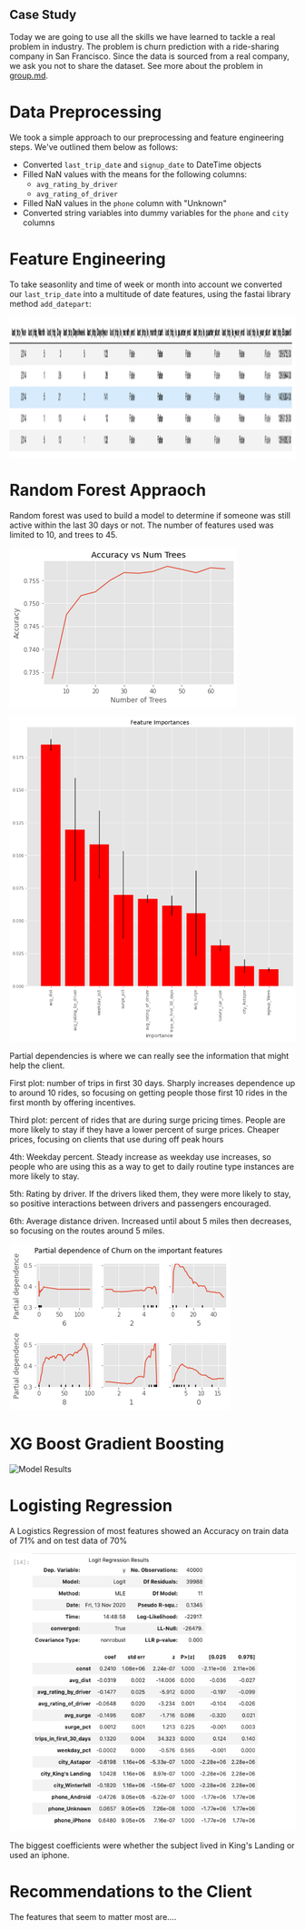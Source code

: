 ## Case Study

Today we are going to use all the skills we have learned to tackle a real
problem in industry. The problem is churn prediction with a ride-sharing
company in San Francisco.  Since the data is sourced from a real company, we
ask you not to share the dataset. See more about the problem in
[group.md](group.md). 

# Data Preprocessing
We took a simple approach to our preprocessing and feature engineering steps.  We've outlined them below as follows:  
- Converted `last_trip_date` and `signup_date` to DateTime objects
- Filled NaN values with the means for the following columns:  
  - `avg_rating_by_driver`
  - `avg_rating_of_driver`
- Filled NaN values in the `phone` column with "Unknown"
- Converted string variables into dummy variables for the `phone` and `city` columns

# Feature Engineering
To take seasonlity and time of week or month into account we converted our `last_trip_date` into a multitude of date features, using the fastai library method `add_datepart`:  

<p align="center">
  <img align="center" src="/img/date_time_columns.png" height="250" width="800">
</p>

# Random Forest Appraoch

Random forest was used to build a model to determine if someone was still active within the last 30 days or not. The number of features used was limited to 10, and trees to 45. 

![alt text](./img/trees.png)



![alt text](./img/feature_imp.png)

Partial dependencies is where we can really see the information that might help the client. 

First plot: number of trips in first 30 days. Sharply increases dependence up to around 10 rides, so focusing on getting people those first 10 rides in the first month by offering incentives.

Third plot: percent of rides that are during surge pricing times. People are more likely to stay if they have a lower percent of surge prices. Cheaper prices, focusing on clients that use during off peak hours

4th: Weekday percent. Steady increase as weekday use increases, so people who are using this as a way to get to daily routine type instances are more likely to stay.

5th: Rating by driver. If the drivers liked them, they were more likely to stay, so positive interactions between drivers and passengers encouraged.

6th: Average distance driven. Increased until about 5 miles then decreases, so focusing on the routes around 5 miles. 

![alt text](./img/partial_dep.png)

# XG Boost Gradient Boosting

![Model Results](img.png)

# Logisting Regression

A Logistics Regression of most features showed an Accuracy on train data of 71% and on test data of 70%

![Log Reg](/img/LogRegModel.png)

The biggest coefficients were whether the subject lived in King's Landing or used an iphone.

# Recommendations to the Client

The features that seem to matter most are.... 

